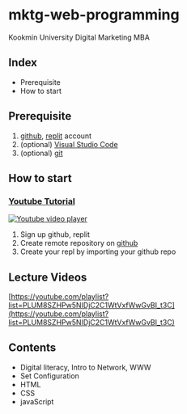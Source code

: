 # mktg-web-programming

Kookmin University Digital Marketing MBA

## Index

- Prerequisite
- How to start

## Prerequisite

1. [github](https://github.com/), [replit](https://replit.com/) account
2. (optional) [Visual Studio Code](https://code.visualstudio.com/)
3. (optional) [git](https://git-scm.com/)

## How to start

### [Youtube Tutorial](https://www.youtube.com/watch?v=Ey0cSSAF2vw)

[![Youtube video player](https://img.youtube.com/vi/Ey0cSSAF2vw/0.jpg)](https://www.youtube.com/watch?v=Ey0cSSAF2vw)

1. Sign up github, replit
2. Create remote repository on [github](https://github.com/new)
3. Create your repl by importing your github repo

## Lecture Videos

[https://youtube.com/playlist?list=PLUM8SZHPw5NIDjC2C1WtVxfWwGvBI_t3C](https://youtube.com/playlist?list=PLUM8SZHPw5NIDjC2C1WtVxfWwGvBI_t3C)

## Contents

- Digital literacy, Intro to Network, WWW
- Set Configuration
- HTML
- CSS
- javaScript

